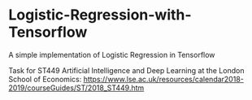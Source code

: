 # Logistic-Regression-with-Tensorflow
A simple implementation of Logistic Regression in Tensorflow

Task for ST449 Artificial Intelligence and Deep Learning at the London School of Economics: 
https://www.lse.ac.uk/resources/calendar2018-2019/courseGuides/ST/2018_ST449.htm
